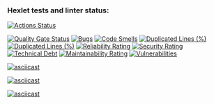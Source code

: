 ### Hexlet tests and linter status:
[![Actions Status](https://github.com/dr-Panakhov/python-project-49/actions/workflows/hexlet-check.yml/badge.svg)](https://github.com/dr-Panakhov/python-project-49/actions)

[![Quality Gate Status](https://sonarcloud.io/api/project_badges/measure?project=dr-Panakhov_python-project-49&metric=alert_status)](https://sonarcloud.io/summary/new_code?id=dr-Panakhov_python-project-49)
[![Bugs](https://sonarcloud.io/api/project_badges/measure?project=dr-Panakhov_python-project-49&metric=bugs)](https://sonarcloud.io/summary/new_code?id=dr-Panakhov_python-project-49)
[![Code Smells](https://sonarcloud.io/api/project_badges/measure?project=dr-Panakhov_python-project-49&metric=code_smells)](https://sonarcloud.io/summary/new_code?id=dr-Panakhov_python-project-49)
[![Duplicated Lines (%)](https://sonarcloud.io/api/project_badges/measure?project=dr-Panakhov_python-project-49&metric=duplicated_lines_density)](https://sonarcloud.io/summary/new_code?id=dr-Panakhov_python-project-49)
[![Duplicated Lines (%)](https://sonarcloud.io/api/project_badges/measure?project=dr-Panakhov_python-project-49&metric=duplicated_lines_density)](https://sonarcloud.io/summary/new_code?id=dr-Panakhov_python-project-49)
[![Reliability Rating](https://sonarcloud.io/api/project_badges/measure?project=dr-Panakhov_python-project-49&metric=reliability_rating)](https://sonarcloud.io/summary/new_code?id=dr-Panakhov_python-project-49)
[![Security Rating](https://sonarcloud.io/api/project_badges/measure?project=dr-Panakhov_python-project-49&metric=security_rating)](https://sonarcloud.io/summary/new_code?id=dr-Panakhov_python-project-49)
[![Technical Debt](https://sonarcloud.io/api/project_badges/measure?project=dr-Panakhov_python-project-49&metric=sqale_index)](https://sonarcloud.io/summary/new_code?id=dr-Panakhov_python-project-49)
[![Maintainability Rating](https://sonarcloud.io/api/project_badges/measure?project=dr-Panakhov_python-project-49&metric=sqale_rating)](https://sonarcloud.io/summary/new_code?id=dr-Panakhov_python-project-49)
[![Vulnerabilities](https://sonarcloud.io/api/project_badges/measure?project=dr-Panakhov_python-project-49&metric=vulnerabilities)](https://sonarcloud.io/summary/new_code?id=dr-Panakhov_python-project-49)

[![asciicast](https://asciinema.org/a/OEERFe9CmVLywMPw67wi5bEsA.svg)](https://asciinema.org/a/OEERFe9CmVLywMPw67wi5bEsA)

[![asciicast](https://asciinema.org/a/Vh30DugHrcRBE5ECFXyF2mbk4.svg)](https://asciinema.org/a/Vh30DugHrcRBE5ECFXyF2mbk4)

[![asciicast](https://asciinema.org/a/WitTeP5tn6S5zlUWBWVVTHTKg.svg)](https://asciinema.org/a/WitTeP5tn6S5zlUWBWVVTHTKg)
